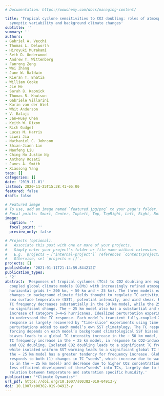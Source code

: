 ```yaml
---
# Documentation: https://wowchemy.com/docs/managing-content/

title: 'Tropical cyclone sensitivities to CO2 doubling: roles of atmospheric resolution,
  synoptic variability and background climate changes'
subtitle: ''
summary: ''
authors:
- Gabriel A. Vecchi
- Thomas L. Delworth
- Hiroyuki Murakami
- Seth D. Underwood
- Andrew T. Wittenberg
- Fanrong Zeng
- Wei Zhang
- Jane W. Baldwin
- Kieran T. Bhatia
- William Cooke
- Jie He
- Sarah B. Kapnick
- Thomas R. Knutson
- Gabriele Villarini
- Karin van der Wiel
- Whit Anderson
- V. Balaji
- Jan–Huey Chen
- Keith W. Dixon
- Rich Gudgel
- Lucas M. Harris
- Liwei Jia
- Nathaniel C. Johnson
- Shian-Jiann Lin
- Maofeng Liu
- Ching Ho Justin Ng
- Anthony Rosati
- James A. Smith
- Xiaosong Yang
tags: []
categories: []
date: '2019-11-01'
lastmod: 2020-11-25T15:38:41-05:00
featured: false
draft: false

# Featured image
# To use, add an image named `featured.jpg/png` to your page's folder.
# Focal points: Smart, Center, TopLeft, Top, TopRight, Left, Right, BottomLeft, Bottom, BottomRight.
image:
  caption: ''
  focal_point: ''
  preview_only: false

# Projects (optional).
#   Associate this post with one or more of your projects.
#   Simply enter your project's folder or file name without extension.
#   E.g. `projects = ["internal-project"]` references `content/project/deep-learning/index.md`.
#   Otherwise, set `projects = []`.
projects: []
publishDate: '2021-01-11T21:14:59.844212Z'
publication_types:
- '2'
abstract: 'Responses of tropical cyclones (TCs) to CO2 doubling are explored using
  coupled global climate models (GCMs) with increasingly refined atmospheric/land
  horizontal grids (~ 200 km, ~ 50 km and ~ 25 km). The three models exhibit similar
  changes in background climate fields thought to regulate TC activity, such as relative
  sea surface temperature (SST), potential intensity, and wind shear. However, global
  TC frequency decreases substantially in the 50 km model, while the 25 km model shows
  no significant change. The ~ 25 km model also has a substantial and spatially-ubiquitous
  increase of Category 3–4–5 hurricanes. Idealized perturbation experiments are performed
  to understand the TC response. Each model’s transient fully-coupled 2 × CO2 TC activity
  response is largely recovered by “time-slice” experiments using time-invariant SST
  perturbations added to each model’s own SST climatology. The TC response to SST
  forcing depends on each model’s background climatological SST biases: removing these
  biases leads to a global TC intensity increase in the ~ 50 km model, and a global
  TC frequency increase in the ~ 25 km model, in response to CO2-induced warming patterns
  and CO2 doubling. Isolated CO2 doubling leads to a significant TC frequency decrease,
  while isolated uniform SST warming leads to a significant global TC frequency increase;
  the ~ 25 km model has a greater tendency for frequency increase. Global TC frequency
  responds to both (1) changes in TC “seeds”, which increase due to warming (more
  so in the ~ 25 km model) and decrease due to higher CO2 concentrations, and (2)
  less efficient development of these“seeds” into TCs, largely due to the nonlinear
  relation between temperature and saturation specific humidity.'
publication: '*Climate Dynamics*'
url_pdf: https://doi.org/10.1007/s00382-019-04913-y
doi: 10.1007/s00382-019-04913-y
---
```


